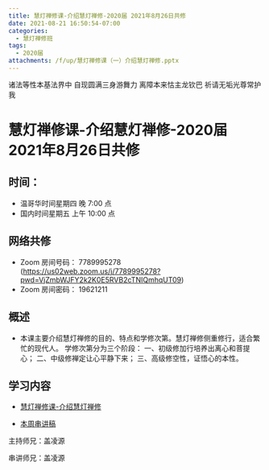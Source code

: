 ```yaml
---
title: 慧灯禅修课-介绍慧灯禅修-2020届 2021年8月26日共修
date: 2021-08-21 16:50:54-07:00
categories:
  - 慧灯禅修班
tags:
  - 2020届
attachments: /f/up/慧灯禅修课（一）介绍慧灯禅修.pptx
---
```

诸法等性本基法界中 自现圆满三身游舞力 
离障本来怙主龙钦巴 祈请无垢光尊常护我

# 慧灯禅修课-介绍慧灯禅修-2020届 2021年8月26日共修

## 时间：

* 温哥华时间星期四 晚 7:00 点
* 国内时间星期五 上午 10:00 点

## 网络共修

* Zoom 房间号码： 7789995278 (<https://us02web.zoom.us/j/7789995278?pwd=VjZmbWJFY2k2K0E5RVB2cTNIQmhqUT09>)
* Zoom 房间密码： 19621211


## 概述
*  本课主要介绍慧灯禅修的目的、特点和学修次第。慧灯禅修侧重修行，适合繁忙的现代人。
   学修次第分为三个阶段：
   一、初级修加行培养出离心和菩提心；
   二、中级修禅定让心平静下来；
   三、高级修空性，证悟心的本性。

## 学习内容

* [慧灯禅修课-介绍慧灯禅修](https://www.huidengzhiguang.com/index.php/huideng-jiangtang/2016-07-21-09-15-04/2017-01-20-04-20-16/552-l14042)

* [本周串讲稿](http://huidengchanxiu.net/hdv/f/up/慧灯禅修课-介绍慧灯禅修.pptx)

主持师兄：盖凌源

串讲师兄：盖凌源